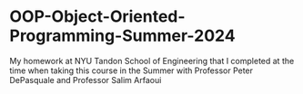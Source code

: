 # OOP-Object-Oriented-Programming-Summer-2024
My homework at NYU Tandon School of Engineering that I completed at the time when taking this course in the Summer with Professor Peter DePasquale and Professor Salim Arfaoui 
